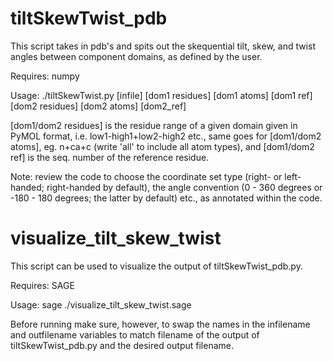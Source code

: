 tiltSkewTwist_pdb
=================

This script takes in pdb's and spits out the skequential tilt, skew, and twist angles between component domains, as defined by the user.

Requires: numpy

Usage: ./tiltSkewTwist.py [infile] [dom1 residues] [dom1 atoms] [dom1 ref] [dom2 residues] [dom2 atoms] [dom2_ref]

[dom1/dom2 residues] is the residue range of a given domain given in PyMOL format, i.e. low1-high1+low2-high2 etc., same goes for [dom1/dom2 atoms], eg. n+ca+c (write 'all' to include all atom types), and [dom1/dom2 ref] is the seq. number of the reference residue.

Note: review the code to choose the coordinate set type (right- or left-handed; right-handed by default), the angle convention (0 - 360 degrees or -180 - 180 degrees; the latter by default) etc., as annotated within the code.


visualize_tilt_skew_twist
=========================

This script can be used to visualize the output of tiltSkewTwist_pdb.py.

Requires: SAGE

Usage: sage ./visualize_tilt_skew_twist.sage

Before running make sure, however, to swap the names in the infilename and outfilename variables to match filename of the output of tiltSkewTwist_pdb.py and the desired output filename.
